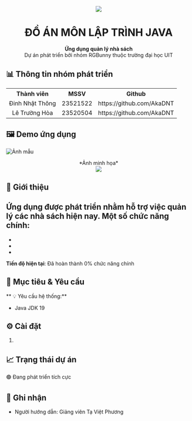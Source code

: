 <div align="center"><img src="https://encrypted-tbn0.gstatic.com/images?q=tbn:ANd9GcRhQegTkkOzk4HM8bhNZwV5PprBTmhPrj5org&s"></div>
<h1 align="center">ĐỒ ÁN MÔN LẬP TRÌNH JAVA</h1>
<p align="center"><strong>Ứng dụng quản lý nhà sách</strong>
<br>Dự án phát triển bởi nhóm RGBunny thuộc trường đại học UIT</p>

## 📊 Thông tin nhóm phát triển

<div align="center">
  <table>
    <tr>
      <th align="center">Thành viên</th>
      <th align="center">MSSV</th>
      <th align="center">Github</th>
    </tr>
    <tr>
      <td align="center">Đinh Nhật Thông</td>
      <td align="center">23521522</td>
      <td align="center">https://github.com/AkaDNT</td>
    </tr>
    <tr>
      <td align="center">Lê Trường Hòa</td>
      <td align="center">23520504</td>
      <td align="center">https://github.com/AkaDNT</td>
    </tr>
  </table>
</div>

## 🖼 Demo ứng dụng
![Ảnh mẫu](https://insidebitcoins.com/wp-content/uploads/2024/07/GTD1UkJaoAAVAUC.jpeg)
<div align="center">*Ảnh minh họa*</div>

<div align="center"><img src="demo.gif"></img></div>

## 📌 Giới thiệu
Ứng dụng được phát triển nhằm hỗ trợ việc quản lý các nhà sách hiện nay. Một số chức năng chính:
- 
- 
- 
- 

**Tiến độ hiện tại**: Đã hoàn thành 0% chức năng chính

## 🎯 Mục tiêu & Yêu cầu

** 💡 Yêu cầu hệ thống:**
- Java JDK 19

## ⚙ Cài đặt
1. 

## 📈 Trạng thái dự án
🟢 Đang phát triển tích cực  

## 🙏 Ghi nhận
- Người hướng dẫn: Giảng viên Tạ Việt Phương
